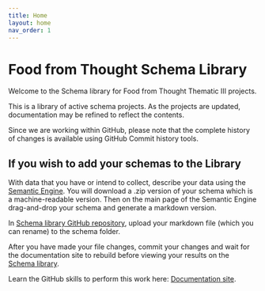 ```yaml
---
title: Home
layout: home
nav_order: 1
---
```


# Food from Thought Schema Library

Welcome to the Schema library for Food from Thought Thematic III projects.

This is a library of active schema projects.  As the projects are updated, documentation may be refined to reflect the contents.

Since we are working within GitHub, please note that the complete history of changes is available using GitHub Commit history tools.

## If you wish to add your schemas to the Library

With data that you have or intend to collect, describe your data using the [Semantic Engine](https://www.semanticengine.org). You will download a .zip version of your schema which is a machine-readable version. Then on the main page of the Semantic Engine drag-and-drop your schema and generate a markdown version.

In [Schema library GitHub repository](https://github.com/agrifooddatacanada/FfT_schema_library), upload your markdown file (which you can rename) to the schema folder.


After you have made your file changes, commit your changes and wait for the documentation site to rebuild before viewing your results on the [Schema library]().

Learn the GitHub skills to perform this work here: [Documentation site](https://climatesmartagcollab.github.io/Documentation-en/github/).
